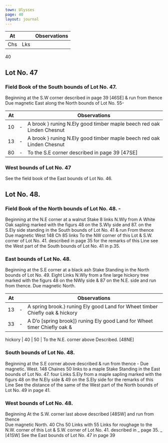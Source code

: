 ```yaml
---
town: Ulysses
page: 40
layout: journal
---
```


| At |    | Observations |
| -- | -- | ------------ |
| Chs | Lks | |

40

## Lot No. 47

### Field Book of the South bounds of Lot No. 47.

Beginning at the S.W corner described in page 39 [46SE] & run from thence \
Due magnetic East along the North bounds of Lot No. 55-

| At |    | Observations |
| -- | -- | ------------ |
| 10 | - | A brook }  runing N.Ely good timber maple beech red oak Linden Chesnut
| 13 | - | A brook }  runing N.Ely good timber maple beech red oak Linden Chesnut
| 80 | - | To the S.E corner described in page 39 [47SE]

### West bounds of Lot No. 47

See the field book of the East bounds of Lot No. 46.

## Lot No. 48.

### Field Book of the North bounds of Lot No. 48. -

Beginning at the N.E corner at a walnut Stake 8 links N.Wly from A White Oak sapling marked with the figurs 48 on the S.Wly side and 87. on the S.Ely side standing in the South bounds of Lot No. 41 & run From thence \
Due magnetic West 148 Ch 85 links To the NW corner of this Lot & S.W. corner of Lot No. 41. described in page 35 for the remarks of this Line see the West part of the South bounds of Lot No. 41 in p.35.

### East bounds of Lot No. 48.

Beginning at the S.E corner at a black ash Stake Standing in the North bounds of Lot No. 49. Eight Links N.Wly from a fine large hickory tree marked with the figurs 48 on the NWly side & 87 on the N.E. side and run from thence. Due magnetic North.

| At |    | Observations |
| -- | -- | ------------ |
| 13 | - | A spring brook.} runing Ely good Land for Wheet timber Chiefly oak & hickory
| 33 | - | A D’o [spring brook]} runing Ely good Land for Wheet timer Chiefly oak &
hickory
| 40 | 50 | To the N.E. corner above Described. [48NE]

### South bounds of Lot No. 48.

Beginning at the S.E corner above described & run from thence - Due magnetic. West. 148 Chaines 50 links to a maple Stake Standing in the East bounds of Lot No. 47. four Links S.Ely from a maple sapling marked with the figurs 48 on the N.Ely side & 49 on the S.Ely side for the remarks of this Line See the distance of the same of the West part of the North bounds of Lot No. 49 in page 41.

### West bounds of Lot No. 48.

Beginning At the S.W. corner last above described [48SW] and run from thence \
Due magnetic North. 40 Chs 50 Links with 55 Links for roughage to the N.W. corner of this Lot & S.W. corner of Lot No. 41. described in _ page 35. _  [41SW] See the East bounds of Lot No. 47 in page 39